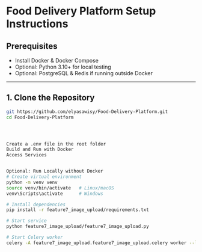 # Food Delivery Platform Setup Instructions

## Prerequisites
- Install Docker & Docker Compose
- Optional: Python 3.10+ for local testing
- Optional: PostgreSQL & Redis if running outside Docker

---

## 1. Clone the Repository
```bash
git https://github.com/elyasawisy/Food-Delivery-Platform.git
cd Food-Delivery-Platform




Create a .env file in the root folder
Build and Run with Docker
Access Services


Optional: Run Locally without Docker
# Create virtual environment
python -m venv venv
source venv/bin/activate   # Linux/macOS
venv\Scripts\activate      # Windows

# Install dependencies
pip install -r feature7_image_upload/requirements.txt

# Start service
python feature7_image_upload/feature7_image_upload.py

# Start Celery worker
celery -A feature7_image_upload.feature7_image_upload.celery worker --loglevel=info

